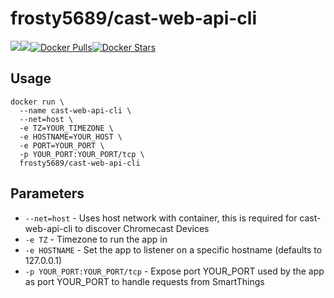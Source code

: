 [hub]: https://hub.docker.com/r/frosty5689/cast-web-api-cli/

# frosty5689/cast-web-api-cli
[![](https://images.microbadger.com/badges/version/frosty5689/cast-web-api-cli.svg)](https://microbadger.com/images/frosty5689/cast-web-api-cli "Get your own version badge on microbadger.com")[![](https://images.microbadger.com/badges/image/frosty5689/cast-web-api-cli.svg)](https://microbadger.com/images/frosty5689/cast-web-api-cli "Get your own image badge on microbadger.com")[![Docker Pulls](https://img.shields.io/docker/pulls/frosty5689/cast-web-api-cli.svg)][hub][![Docker Stars](https://img.shields.io/docker/stars/frosty5689/cast-web-api-cli.svg)][hub]

## Usage

```
docker run \
  --name cast-web-api-cli \
  --net=host \
  -e TZ=YOUR_TIMEZONE \
  -e HOSTNAME=YOUR_HOST \
  -e PORT=YOUR_PORT \
  -p YOUR_PORT:YOUR_PORT/tcp \
  frosty5689/cast-web-api-cli
```

## Parameters
* `--net=host` - Uses host network with container, this is required for cast-web-api-cli to discover Chromecast Devices
* `-e TZ` - Timezone to run the app in
* `-e HOSTNAME` - Set the app to listener on a specific hostname (defaults to 127.0.0.1)
* `-p YOUR_PORT:YOUR_PORT/tcp` - Expose port YOUR_PORT used by the app as port YOUR_PORT to handle requests from SmartThings
